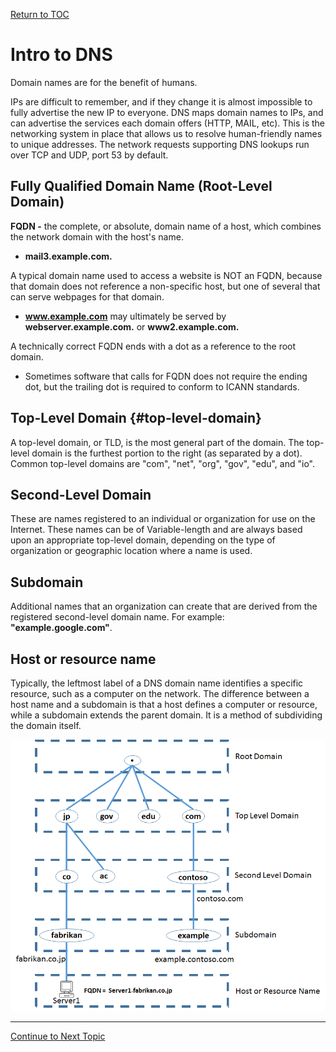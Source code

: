 <a href="https://github.com/CyberTrainingUSAF/08-Network-Programming/blob/master/00-Table-of-Contents.md" > Return to TOC </a>

# Intro to DNS

Domain names are for the benefit of humans.

IPs are difficult to remember, and if they change it is almost impossible to fully advertise the new IP to everyone. DNS maps domain names to IPs, and can advertise the services each domain offers \(HTTP, MAIL, etc\). This is the networking system in place that allows us to resolve human-friendly names to unique addresses.  The network requests supporting DNS lookups run over TCP and UDP, port 53 by default.

## Fully Qualified Domain Name \(Root-Level Domain\)

**FQDN -** the complete, or absolute, domain name of a host, which combines the network domain with the host's name.

* **mail3.example.com.**

A typical domain name used to access a website is NOT an FQDN, because that domain does not reference a non-specific host, but one of several that can serve webpages for that domain.

* **www.example.com** may ultimately be served by **webserver.example.com.** or **www2.example.com.**

A technically correct FQDN ends with a dot as a reference to the root domain.

* Sometimes software that calls for FQDN does not require the ending dot, but the trailing dot is required to conform to ICANN standards.

## Top-Level Domain {#top-level-domain}

A top-level domain, or TLD, is the most general part of the domain. The top-level domain is the furthest portion to the right \(as separated by a dot\). Common top-level domains are "com", "net", "org", "gov", "edu", and "io".

## Second-Level Domain

These are names registered to an individual or organization for use on the Internet. These names can be of Variable-length and are always based upon an appropriate top-level domain, depending on the type of organization or geographic location where a name is used.

## **Subdomain**

Additional names that an organization can create that are derived from the registered second-level domain name. For example: **"example.google.com"**.

## **Host or resource name**

Typically, the leftmost label of a DNS domain name identifies a specific resource, such as a computer on the network. The difference between a host name and a subdomain is that a host defines a computer or resource, while a subdomain extends the parent domain. It is a method of subdividing the domain itself.

![](../.gitbook/assets/dns_1.png)

---

<a href="https://github.com/CyberTrainingUSAF/08-Network-Programming/blob/master/07-osi-layer-7/dns-servers.md" > Continue to Next Topic </a>
